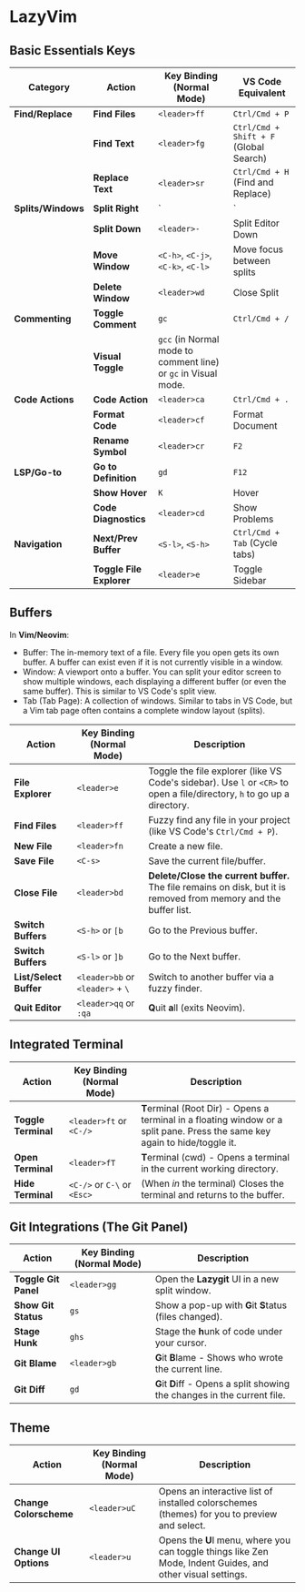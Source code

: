 # LazyVim

## Basic Essentials Keys

| **Category**       | **Action**               | **Key Binding (Normal Mode)**                                  | **VS Code Equivalent**                 |
| ------------------ | ------------------------ | -------------------------------------------------------------- | -------------------------------------- |
| **Find/Replace**   | **Find Files**           | `<leader>ff`                                                   | `Ctrl/Cmd + P`                         |
|                    | **Find Text**            | `<leader>fg`                                                   | `Ctrl/Cmd + Shift + F` (Global Search) |
|                    | **Replace Text**         | `<leader>sr`                                                   | `Ctrl/Cmd + H` (Find and Replace)      |
| **Splits/Windows** | **Split Right**          | `                                                              | `                                      |
|                    | **Split Down**           | `<leader>-`                                                    | Split Editor Down                      |
|                    | **Move Window**          | `<C-h>`, `<C-j>`, `<C-k>`, `<C-l>`                             | Move focus between splits              |
|                    | **Delete Window**        | `<leader>wd`                                                   | Close Split                            |
| **Commenting**     | **Toggle Comment**       | `gc`                                                           | `Ctrl/Cmd + /`                         |
|                    | **Visual Toggle**        | `gcc` (in Normal mode to comment line) or `gc` in Visual mode. |                                        |
| **Code Actions**   | **Code Action**          | `<leader>ca`                                                   | `Ctrl/Cmd + .`                         |
|                    | **Format Code**          | `<leader>cf`                                                   | Format Document                        |
|                    | **Rename Symbol**        | `<leader>cr`                                                   | `F2`                                   |
| **LSP/Go-to**      | **Go to Definition**     | `gd`                                                           | `F12`                                  |
|                    | **Show Hover**           | `K`                                                            | Hover                                  |
|                    | **Code Diagnostics**     | `<leader>cd`                                                   | Show Problems                          |
| **Navigation**     | **Next/Prev Buffer**     | `<S-l>`, `<S-h>`                                               | `Ctrl/Cmd + Tab` (Cycle tabs)          |
|                    | **Toggle File Explorer** | `<leader>e`                                                    | Toggle Sidebar                         |

## Buffers
In **Vim/Neovim**:
- Buffer: The in-memory text of a file. Every file you open gets its own buffer. A buffer can exist even if it is not currently visible in a window.
- Window: A viewport onto a buffer. You can split your editor screen to show multiple windows, each displaying a different buffer (or even the same buffer). This is similar to VS Code's split view.
- Tab (Tab Page): A collection of windows. Similar to tabs in VS Code, but a Vim tab page often contains a complete window layout (splits).

| **Action**             | **Key Binding (Normal Mode)**    | **Description**                                                                                                          |
| ---------------------- | -------------------------------- | ------------------------------------------------------------------------------------------------------------------------ |
| **File Explorer**      | `<leader>e`                      | Toggle the file explorer (like VS Code's sidebar). Use `l` or `<CR>` to open a file/directory, `h` to go up a directory. |
| **Find Files**         | `<leader>ff`                     | Fuzzy find any file in your project (like VS Code's `Ctrl/Cmd + P`).                                                     |
| **New File**           | `<leader>fn`                     | Create a new file.                                                                                                       |
| **Save File**          | `<C-s>`                          | Save the current file/buffer.                                                                                            |
| **Close File**         | `<leader>bd`                     | **Delete/Close the current buffer.** The file remains on disk, but it is removed from memory and the buffer list.        |
| **Switch Buffers**     | `<S-h>` or `[b`                  | Go to the Previous buffer.                                                                                               |
| **Switch Buffers**     | `<S-l>` or `]b`                  | Go to the Next buffer.                                                                                                   |
| **List/Select Buffer** | `<leader>bb` or `<leader>` + `\` | Switch to another buffer via a fuzzy finder.                                                                             |
| **Quit Editor**        | `<leader>qq` or `:qa`            | **Q**uit **a**ll (exits Neovim).                                                                                         |

## Integrated Terminal

|**Action**|**Key Binding (Normal Mode)**|**Description**|
|---|---|---|
|**Toggle Terminal**|`<leader>ft` or `<C-/>`|**T**erminal (Root Dir) - Opens a terminal in a floating window or a split pane. Press the same key again to hide/toggle it.|
|**Open Terminal**|`<leader>fT`|**T**erminal (cwd) - Opens a terminal in the current working directory.|
|**Hide Terminal**|`<C-/>` or `C-\` or `<Esc>`|(When _in_ the terminal) Closes the terminal and returns to the buffer.|

## Git Integrations (The Git Panel)

|**Action**|**Key Binding (Normal Mode)**|**Description**|
|---|---|---|
|**Toggle Git Panel**|`<leader>gg`|Open the **Lazygit** UI in a new split window.|
|**Show Git Status**|`gs`|Show a pop-up with **G**it **S**tatus (files changed).|
|**Stage Hunk**|`ghs`|Stage the **h**unk of code under your cursor.|
|**Git Blame**|`<leader>gb`|**G**it **B**lame - Shows who wrote the current line.|
|**Git Diff**|`gd`|**G**it **D**iff - Opens a split showing the changes in the current file.|

## Theme

|**Action**|**Key Binding (Normal Mode)**|**Description**|
|---|---|---|
|**Change Colorscheme**|`<leader>uC`|Opens an interactive list of installed colorschemes (themes) for you to preview and select.|
|**Change UI Options**|`<leader>u`|Opens the **U**I menu, where you can toggle things like Zen Mode, Indent Guides, and other visual settings.|

